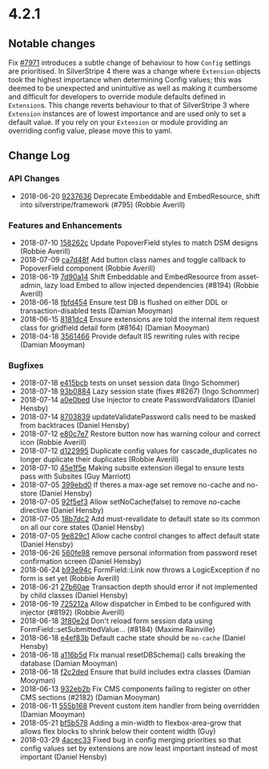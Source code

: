 # 4.2.1

## Notable changes

Fix [#7971](https://github.com/silverstripe/silverstripe-framework/pull/7971) introduces a subtle change of behaviour
to how `Config` settings are prioritised. In SilverStripe 4 there was a change where `Extension` objects took the
highest importance when determining Config values; this was deemed to be unexpected and unintuitive as well as making it
cumbersome and difficult for developers to override module defaults defined in `Extension`s. This change reverts
behaviour to that of SilverStripe 3 where `Extension` instances are of lowest importance and are used only to set a
default value. If you rely on your `Extension` or module providing an overriding config value, please move this to yaml.

<!--- Changes below this line will be automatically regenerated -->

## Change Log

### API Changes

 * 2018-06-20 [9237636](https://github.com/silverstripe/silverstripe-asset-admin/commit/9237636bb8f07ee85e4afc8aecab5864dfbccd43) Deprecate Embeddable and EmbedResource, shift into silverstripe/framework (#795) (Robbie Averill)

### Features and Enhancements

 * 2018-07-10 [158262c](https://github.com/silverstripe/silverstripe-admin/commit/158262caf25e97269590909e3934ff9054c24f35) Update PopoverField styles to match DSM designs (Robbie Averill)
 * 2018-07-09 [ca7d48f](https://github.com/silverstripe/silverstripe-admin/commit/ca7d48f4ca6660e1318485bf3d1998e0c62122b2) Add button class names and toggle callback to PopoverField component (Robbie Averill)
 * 2018-06-19 [7d90a14](https://github.com/silverstripe/silverstripe-framework/commit/7d90a14f3766a0be12af30a53d464979b75ea50d) Shift Embeddable and EmbedResource from asset-admin, lazy load Embed to allow injected dependencies (#8194) (Robbie Averill)
 * 2018-06-18 [fbfd454](https://github.com/silverstripe/silverstripe-framework/commit/fbfd454d6557038ed9e152946ecfd55277ddd70c) Ensure test DB is flushed on either DDL or transaction-disabled tests (Damian Mooyman)
 * 2018-06-15 [8181dc4](https://github.com/silverstripe/silverstripe-framework/commit/8181dc4fd285563cee92c879ad39ae0d3b64b838) Ensure extensions are told the internal item request class for gridfield detail form (#8164) (Damian Mooyman)
 * 2018-04-18 [3561466](https://github.com/silverstripe/recipe-core/commit/3561466e5ea479ee5602451d9fe2240a952ed56a) Provide default IIS rewriting rules with recipe (Damian Mooyman)

### Bugfixes

 * 2018-07-18 [e415bcb](https://github.com/silverstripe/silverstripe-framework/commit/e415bcb44a32e0f64f6c0a18b0afc97f0eb9edde) tests on unset session data (Ingo Schommer)
 * 2018-07-18 [93b0884](https://github.com/silverstripe/silverstripe-framework/commit/93b0884e196fefe79ef7fdee9b9e3e6cfdf46cd4) Lazy session state (fixes #8267) (Ingo Schommer)
 * 2018-07-14 [a0e0bed](https://github.com/silverstripe/recipe-core/commit/a0e0bed7e7fe83b98264563efdeffa82d0d01d04) Use Injector to create PasswordValidators (Daniel Hensby)
 * 2018-07-14 [8703839](https://github.com/silverstripe/silverstripe-framework/commit/8703839eb142ba0414f4d84f885ff898c39d6786) updateValidatePassword calls need to be masked from backtraces (Daniel Hensby)
 * 2018-07-12 [e80c7e7](https://github.com/silverstripe/silverstripe-cms/commit/e80c7e712b916712d4ec7b6b8359ccf71dc9da04) Restore button now has warning colour and correct icon (Robbie Averill)
 * 2018-07-12 [d122995](https://github.com/silverstripe/silverstripe-framework/commit/d1229956523d69f63c9e725b261c0142d5ee1de3) Duplicate config values for cascade_duplicates no longer duplicate their duplicates (Robbie Averill)
 * 2018-07-10 [45e1f5e](https://github.com/silverstripe/silverstripe-asset-admin/commit/45e1f5e17746386d66b068ab0965252e3006baa3) Making subsite extension illegal to ensure tests pass with Subsites (Guy Marriott)
 * 2018-07-05 [399ebd0](https://github.com/silverstripe/silverstripe-framework/commit/399ebd003112c850c44e15d7d6ac5ec973eae226) If theres a max-age set remove no-cache and no-store (Daniel Hensby)
 * 2018-07-05 [92f5ef3](https://github.com/silverstripe/silverstripe-framework/commit/92f5ef31d89b792ab29d84371a6be47869ccab73) Allow setNoCache(false) to remove no-cache directive (Daniel Hensby)
 * 2018-07-05 [18b7dc2](https://github.com/silverstripe/silverstripe-framework/commit/18b7dc235a8dfbf03fa450ef444bd520f0e05e51) Add must-revalidate to default state so its common on all our core states (Daniel Hensby)
 * 2018-07-05 [9e829c1](https://github.com/silverstripe/silverstripe-framework/commit/9e829c1607b72efd75f2f942631c8a48c324ee7f) Allow cache control changes to affect default state (Daniel Hensby)
 * 2018-06-26 [560fe98](https://github.com/silverstripe/silverstripe-framework/commit/560fe9820a51eb3001dafdc1e34806434392a3e3) remove personal information from password reset confirmation screen (Daniel Hensby)
 * 2018-06-24 [b93e94c](https://github.com/silverstripe/silverstripe-framework/commit/b93e94c0c38b954e16cf775f7f1d1cd60cbfd703) FormField::Link now throws a LogicException if no form is set yet (Robbie Averill)
 * 2018-06-21 [27b60ae](https://github.com/silverstripe/silverstripe-framework/commit/27b60ae989e7c288dc332a583f70c25bb528543f) Transaction depth should error if not implemented by child classes (Daniel Hensby)
 * 2018-06-19 [725212a](https://github.com/silverstripe/silverstripe-framework/commit/725212a707f6b724aff6548c3680b2cd66e9a6bb) Allow dispatcher in Embed to be configured with injector (#8192) (Robbie Averill)
 * 2018-06-18 [3f80e2d](https://github.com/silverstripe/silverstripe-framework/commit/3f80e2dc6789251a61b0867291c103d3b1f5c517) Don't reload form session data using FormField::setSubmittedValue… (#8184) (Maxime Rainville)
 * 2018-06-18 [e4ef83b](https://github.com/silverstripe/silverstripe-framework/commit/e4ef83bd2a7599c408ba77b3665f522f84ff8063) Default cache state should be `no-cache` (Daniel Hensby)
 * 2018-06-18 [a116b5d](https://github.com/silverstripe/silverstripe-framework/commit/a116b5dad805ed8deec6e86aec2618b89c8e0ca4) FIx manual resetDBSchema() calls breaking the database (Damian Mooyman)
 * 2018-06-18 [f2c2ded](https://github.com/silverstripe/silverstripe-framework/commit/f2c2ded27f8ea931c913174a040242169bdd4b52) Ensure that build includes extra classes (Damian Mooyman)
 * 2018-06-13 [932eb2b](https://github.com/silverstripe/silverstripe-cms/commit/932eb2b22dfe6c30473b1cf973661c28c5b9c635) Fix CMS components failing to register on other CMS sections (#2182) (Damian Mooyman)
 * 2018-06-11 [555b168](https://github.com/silverstripe/silverstripe-versioned/commit/555b1687571b76f4f022e3a3f4475eb1f2b9a23b) Prevent custom item handler from being overridden (Damian Mooyman)
 * 2018-05-21 [bf5b578](https://github.com/silverstripe/silverstripe-admin/commit/bf5b5787685765c35c175c303f3f7ee719ac9453) Adding a min-width to flexbox-area-grow that allows flex blocks to shrink below their content width (Guy)
 * 2018-03-29 [4acec33](https://github.com/silverstripe/silverstripe-framework/commit/4acec33562e4e1230092eee7d76c2b8061ffc914) Fixed bug in config merging priorities so that config values set by extensions are now least important instead of most important (Daniel Hensby)
